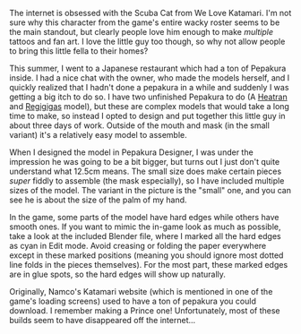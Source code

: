 The internet is obsessed with the Scuba Cat from We Love Katamari. I'm not sure why this character from the game's entire wacky roster seems to be the main standout, but clearly people love him enough to make _multiple_ tattoos and fan art. I love the little guy too though, so why not allow people to bring this little fella to their homes?

This summer, I went to a Japanese restaurant which had a ton of Pepakura inside. I had a nice chat with the owner, who made the models herself, and I quickly realized that I hadn't done a pepakura in a while and suddenly I was getting a big itch to do so. I have two unfinished Pepakura to do (A [Heatran](http://www.pokemonpapercraft.net/2014/01/heatran.html) and [Regigigas](http://www.pokemonpapercraft.net/2009/12/regigigas-pmfs-anniversary-model.html) model), but these are complex models that would take a long time to make, so instead I opted to design and put together this little guy in about three days of work. Outside of the mouth and mask (in the small variant) it's a relatively easy model to assemble.

When I designed the model in Pepakura Designer, I was under the impression he was going to be a bit bigger, but turns out I just don't quite understand what 12.5cm means. The small size does make certain pieces *super* fiddly to assemble (the mask especially), so I have included multiple sizes of the model. The variant in the picture is the "small" one, and you can see he is about the size of the palm of my hand. 

In the game, some parts of the model have hard edges while others have smooth ones. If you want to mimic the in-game look as much as possible, take a look at the included Blender file, where I marked all the hard edges as cyan in Edit mode. Avoid creasing or folding the paper everywhere except in these marked positions (meaning you should ignore most dotted line folds in the pieces themselves). For the most part, these marked edges are in glue spots, so the hard edges will show up naturally. 

Originally, Namco's Katamari website (which is mentioned in one of the game's loading screens) used to have a ton of pepakura you could download. I remember making a Prince one! Unfortunately, most of these builds seem to have disappeared off the internet...
